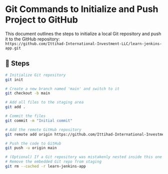 # Git Commands to Initialize and Push Project to GitHub

This document outlines the steps to initialize a local Git repository and push it to the GitHub repository:  
`https://github.com/Ittihad-International-Investment-LLC/learn-jenkins-app.git`

## 🔧 Steps

```bash
# Initialize Git repository
git init

# Create a new branch named 'main' and switch to it
git checkout -b main

# Add all files to the staging area
git add .

# Commit the files
git commit -m "Initial commit"

# Add the remote GitHub repository
git remote add origin https://github.com/Ittihad-International-Investment-LLC/learn-jenkins-app.git

# Push the code to GitHub
git push -u origin main

# (Optional) If a Git repository was mistakenly nested inside this one
# Remove the embedded Git repo from staging
git rm --cached -r learn-jenkins-app
